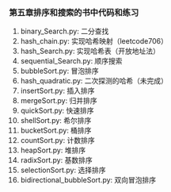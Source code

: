 ### 第五章排序和搜索的书中代码和练习

1. binary_Search.py: 二分查找
2. hash_chain.py: 实现哈希映射（leetcode706）
3. hash_Search.py: 实现哈希表（开放地址法）
4. sequential_Search.py: 顺序搜索
5. bubbleSort.py: 冒泡排序
6. hash_quadratic.py: 二次探测的哈希（未完成）
7. insertSort.py: 插入排序
8. mergeSort.py: 归并排序
9. quickSort.py: 快速排序
10. shellSort.py: 希尔排序
11. bucketSort.py: 桶排序
12. countSort.py: 计数排序
13. heapSort.py: 堆排序
14. radixSort.py: 基数排序
15. selectionSort.py: 选择排序
16. bidirectional_bubbleSort.py: 双向冒泡排序
